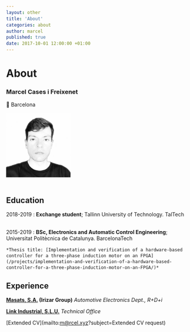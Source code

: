 ```yaml
---
layout: other
title: 'About'
categories: about
author: marcel
published: true
date: 2017-10-01 12:00:00 +01:00
---
```

# About

### Marcel Cases i Freixenet
&#x1F4CD; Barcelona

<img src="/images/marcel.jpg" alt="" width="175" /><br><br>

Education
---------

2018-2019
:   **Exchange student**; Tallinn University of Technology. TalTech<br><br>

2015-2019
:   **BSc, Electronics and Automatic Control Engineering**; Universitat Politècnica de Catalunya. BarcelonaTech

    *Thesis title: [Implementation and verification of a hardware-based controller for a three-phase induction motor on an FPGA](/projects/implementation-and-verification-of-a-hardware-based-controller-for-a-three-phase-induction-motor-on-an-FPGA/)*

Experience
----------

**[Masats, S.A.](http://www.masats.es/en/) (Irizar Group)** _Automotive Electronics Dept., R+D+i_

**[Link Industrial, S.L.U.](http://www.linkindustrial.es/web/en/)** _Technical Office_

[Extended CV](mailto:m@rcel.xyz?subject=Extended CV request)

